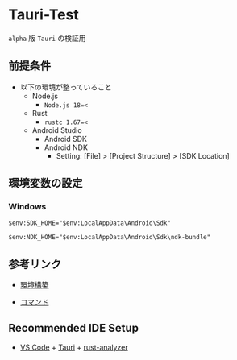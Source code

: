 # Tauri-Test

`alpha` 版 `Tauri` の検証用

## 前提条件

- 以下の環境が整っていること
  - Node.js
    - `Node.js 18=<`
  - Rust
    - `rustc 1.67=<`
  - Android Studio
    - Android SDK
    - Android NDK
      - Setting: [File] > [Project Structure] > [SDK Location]

## 環境変数の設定

### Windows

`$env:SDK_HOME="$env:LocalAppData\Android\Sdk"`

`$env:NDK_HOME="$env:LocalAppData\Android\Sdk\ndk-bundle"`

## 参考リンク

- [環境構築](https://beta.tauri.app/guides/prerequisites/#android)

- [コマンド](https://beta.tauri.app/2/reference/cli/#android)

## Recommended IDE Setup

- [VS Code](https://code.visualstudio.com/) + [Tauri](https://marketplace.visualstudio.com/items?itemName=tauri-apps.tauri-vscode) + [rust-analyzer](https://marketplace.visualstudio.com/items?itemName=rust-lang.rust-analyzer)
